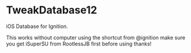# TweakDatabase12
iOS Database for Ignition.

This works without computer using the shortcut from @ignition make sure you get
iSuperSU from RootlessJB first before using thanks!
